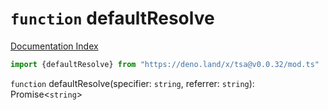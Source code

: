 # `function` defaultResolve

[Documentation Index](../README.md)

```ts
import {defaultResolve} from "https://deno.land/x/tsa@v0.0.32/mod.ts"
```

`function` defaultResolve(specifier: `string`, referrer: `string`): Promise\<`string`>

